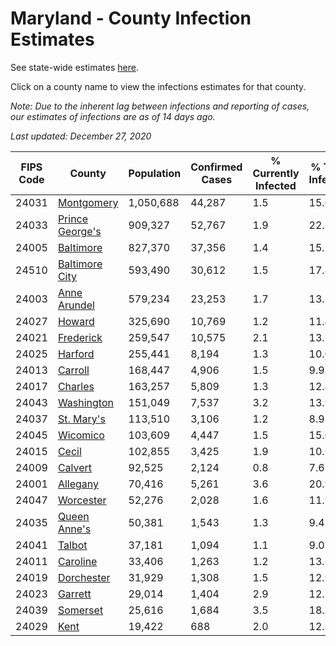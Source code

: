 # Maryland - County Infection Estimates

See state-wide estimates [here](/infections/us-md).

Click on a county name to view the infections estimates for that county.

*Note: Due to the inherent lag between infections and reporting of cases, our estimates of infections are as of 14 days ago.*

*Last updated: December 27, 2020*

|   FIPS Code |                             County |   Population |   Confirmed Cases |   % Currently Infected |   % Total Infected |
|-------------|------------------------------------|--------------|-------------------|------------------------|--------------------|
|       24031 |           [Montgomery](montgomery) |    1,050,688 |            44,287 |                    1.5 |               15.6 |
|       24033 | [Prince George's](prince-george's) |      909,327 |            52,767 |                    1.9 |               22.3 |
|       24005 |             [Baltimore](baltimore) |      827,370 |            37,356 |                    1.4 |               15.3 |
|       24510 |   [Baltimore City](baltimore-city) |      593,490 |            30,612 |                    1.5 |               17.8 |
|       24003 |       [Anne Arundel](anne-arundel) |      579,234 |            23,253 |                    1.7 |               13.3 |
|       24027 |                   [Howard](howard) |      325,690 |            10,769 |                    1.2 |               11.4 |
|       24021 |             [Frederick](frederick) |      259,547 |            10,575 |                    2.1 |               13.7 |
|       24025 |                 [Harford](harford) |      255,441 |             8,194 |                    1.3 |               10.0 |
|       24013 |                 [Carroll](carroll) |      168,447 |             4,906 |                    1.5 |                9.9 |
|       24017 |                 [Charles](charles) |      163,257 |             5,809 |                    1.3 |               12.4 |
|       24043 |           [Washington](washington) |      151,049 |             7,537 |                    3.2 |               13.9 |
|       24037 |           [St. Mary's](st.-mary's) |      113,510 |             3,106 |                    1.2 |                8.9 |
|       24045 |               [Wicomico](wicomico) |      103,609 |             4,447 |                    1.5 |               15.0 |
|       24015 |                     [Cecil](cecil) |      102,855 |             3,425 |                    1.9 |               10.2 |
|       24009 |                 [Calvert](calvert) |       92,525 |             2,124 |                    0.8 |                7.6 |
|       24001 |               [Allegany](allegany) |       70,416 |             5,261 |                    3.6 |               20.9 |
|       24047 |             [Worcester](worcester) |       52,276 |             2,028 |                    1.6 |               11.9 |
|       24035 |       [Queen Anne's](queen-anne's) |       50,381 |             1,543 |                    1.3 |                9.4 |
|       24041 |                   [Talbot](talbot) |       37,181 |             1,094 |                    1.1 |                9.0 |
|       24011 |               [Caroline](caroline) |       33,406 |             1,263 |                    1.2 |               13.1 |
|       24019 |           [Dorchester](dorchester) |       31,929 |             1,308 |                    1.5 |               12.9 |
|       24023 |                 [Garrett](garrett) |       29,014 |             1,404 |                    2.9 |               12.7 |
|       24039 |               [Somerset](somerset) |       25,616 |             1,684 |                    3.5 |               18.3 |
|       24029 |                       [Kent](kent) |       19,422 |               688 |                    2.0 |               12.8 |
